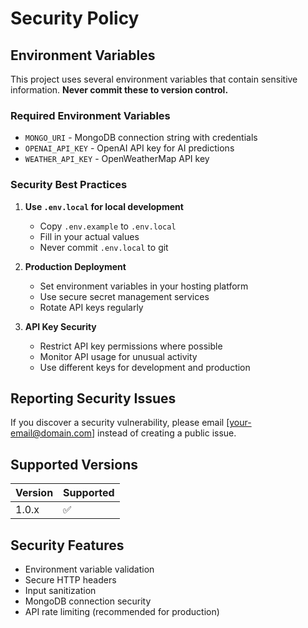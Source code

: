 # Security Policy

## Environment Variables

This project uses several environment variables that contain sensitive information. **Never commit these to version control.**

### Required Environment Variables

- `MONGO_URI` - MongoDB connection string with credentials
- `OPENAI_API_KEY` - OpenAI API key for AI predictions
- `WEATHER_API_KEY` - OpenWeatherMap API key

### Security Best Practices

1. **Use `.env.local` for local development**
   - Copy `.env.example` to `.env.local`
   - Fill in your actual values
   - Never commit `.env.local` to git

2. **Production Deployment**
   - Set environment variables in your hosting platform
   - Use secure secret management services
   - Rotate API keys regularly

3. **API Key Security**
   - Restrict API key permissions where possible
   - Monitor API usage for unusual activity
   - Use different keys for development and production

## Reporting Security Issues

If you discover a security vulnerability, please email [your-email@domain.com] instead of creating a public issue.

## Supported Versions

| Version | Supported          |
| ------- | ------------------ |
| 1.0.x   | :white_check_mark: |

## Security Features

- Environment variable validation
- Secure HTTP headers
- Input sanitization
- MongoDB connection security
- API rate limiting (recommended for production)